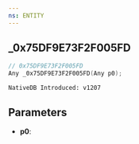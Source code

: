 ```yaml
---
ns: ENTITY
---
```

## _0x75DF9E73F2F005FD

```c
// 0x75DF9E73F2F005FD
Any _0x75DF9E73F2F005FD(Any p0);
```

```
NativeDB Introduced: v1207
```

## Parameters
* **p0**:
